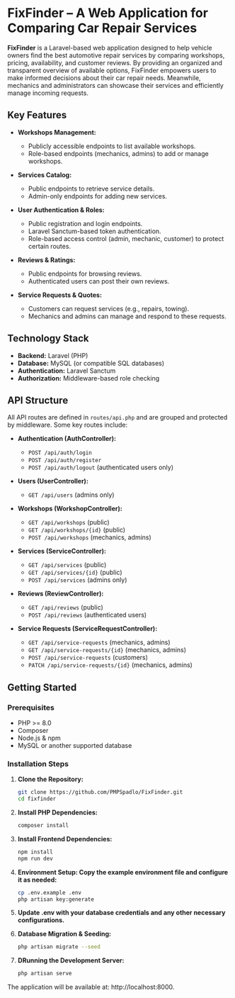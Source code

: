 # FixFinder – A Web Application for Comparing Car Repair Services

**FixFinder** is a Laravel-based web application designed to help vehicle owners find the best automotive repair services by comparing workshops, pricing, availability, and customer reviews. By providing an organized and transparent overview of available options, FixFinder empowers users to make informed decisions about their car repair needs. Meanwhile, mechanics and administrators can showcase their services and efficiently manage incoming requests.

## Key Features

- **Workshops Management:**
    - Publicly accessible endpoints to list available workshops.
    - Role-based endpoints (mechanics, admins) to add or manage workshops.

- **Services Catalog:**
    - Public endpoints to retrieve service details.
    - Admin-only endpoints for adding new services.

- **User Authentication & Roles:**
    - Public registration and login endpoints.
    - Laravel Sanctum-based token authentication.
    - Role-based access control (admin, mechanic, customer) to protect certain routes.

- **Reviews & Ratings:**
    - Public endpoints for browsing reviews.
    - Authenticated users can post their own reviews.

- **Service Requests & Quotes:**
    - Customers can request services (e.g., repairs, towing).
    - Mechanics and admins can manage and respond to these requests.

## Technology Stack

- **Backend:** Laravel (PHP)
- **Database:** MySQL (or compatible SQL databases)
- **Authentication:** Laravel Sanctum
- **Authorization:** Middleware-based role checking

## API Structure

All API routes are defined in `routes/api.php` and are grouped and protected by middleware. Some key routes include:

- **Authentication (AuthController):**
    - `POST /api/auth/login`
    - `POST /api/auth/register`
    - `POST /api/auth/logout` (authenticated users only)

- **Users (UserController):**
    - `GET /api/users` (admins only)

- **Workshops (WorkshopController):**
    - `GET /api/workshops` (public)
    - `GET /api/workshops/{id}` (public)
    - `POST /api/workshops` (mechanics, admins)

- **Services (ServiceController):**
    - `GET /api/services` (public)
    - `GET /api/services/{id}` (public)
    - `POST /api/services` (admins only)

- **Reviews (ReviewController):**
    - `GET /api/reviews` (public)
    - `POST /api/reviews` (authenticated users)

- **Service Requests (ServiceRequestController):**
    - `GET /api/service-requests` (mechanics, admins)
    - `GET /api/service-requests/{id}` (mechanics, admins)
    - `POST /api/service-requests` (customers)
    - `PATCH /api/service-requests/{id}` (mechanics, admins)

## Getting Started

### Prerequisites
- PHP >= 8.0
- Composer
- Node.js & npm
- MySQL or another supported database

### Installation Steps

1. **Clone the Repository:**
   ```bash
   git clone https://github.com/PMPSpadlo/FixFinder.git
   cd fixfinder

2. **Install PHP Dependencies:**
    ```bash
    composer install

3. **Install Frontend Dependencies:**
    ```bash
    npm install
    npm run dev

4. **Environment Setup: Copy the example environment file and configure it as needed:**
    ```bash
    cp .env.example .env
    php artisan key:generate

5. **Update .env with your database credentials and any other necessary configurations.**

6. **Database Migration & Seeding:**
    ```bash
    php artisan migrate --seed

7. **DRunning the Development Server:**
    ```bash
    php artisan serve
   
The application will be available at:
http://localhost:8000.
